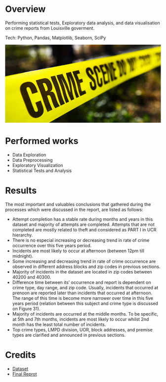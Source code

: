 # Overview
Performing statistical tests, Exploratory data analysis, and data visualisation on crime reports from Louisville goverment. 

Tech: Python, Pandas, Matplotlib, Seaborn, SciPy

![](resources/crime.jpg)

# Performed works
- Data Exploration
- Data Preprocessing
- Exploratory Visualization
- Statistical Tests and Analysis

# Results
The most important and valuables conclusions that gathered during the processes which were discussed in the report, are listed as follows:
- Attempt completion has a stable rate during months and years in this dataset and majority of attempts are completed. Attempts that are not completed are mostly related to theft and considered as PART I in UCR hierarchy.
- There is no especial increasing or decreasing trend in rate of crime occurrence over this five years period.
- Incidents are most likely to occur at afternoon (between 12pm till midnight).
- Some increasing and decreasing trend in rate of crime occurrence are observed in different address blocks and zip codes in previous sections.
- Majority of incidents in the dataset are located in zip codes between 40200 and 40300.
- Difference time between its’ occurrence and report is dependent on crime type, day range, and zip code. Usually, incidents that occurred at prenoon are reported later than incidents that occurred at afternoon. The range of this time is become more narrower over time in this five years period (relation between this subject and crime type is discussed on Figure 31).
- Majority of incidents are occurred at the middle months. To be specific, at 5th and 7th months, incidents are most likely to occur whilst 2nd month has the least total number of incidents.
- Top crime types, LMPD division, UOR, block addresses, and premise types are clarified and announced in previous sections.

# Credits
- [Dataset](https://data.louisvilleky.gov/dataset/crime-reports)
- [Final Reprot](report.pdf)